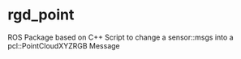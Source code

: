 # rgd_point
ROS Package based on C++ Script to change a sensor::msgs into a pcl::PointCloudXYZRGB Message
